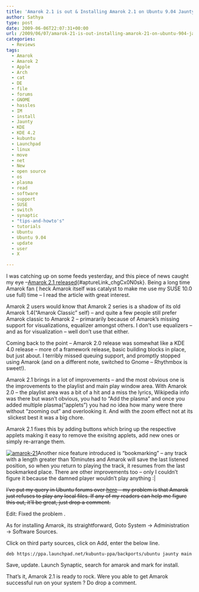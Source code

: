 ```yaml
---
title: 'Amarok 2.1 is out & Installing Amarok 2.1 on Ubuntu 9.04 Jaunty'
author: Sathya
type: post
date: 2009-06-06T22:07:31+00:00
url: /2009/06/07/amarok-21-is-out-installing-amarok-21-on-ubuntu-904-jaunty/
categories:
  - Reviews
tags:
  - Amarok
  - Amarok 2
  - Apple
  - Arch
  - cat
  - DE
  - file
  - forums
  - GNOME
  - hassles
  - IM
  - install
  - Jaunty
  - KDE
  - KDE 4.2
  - kubuntu
  - Launchpad
  - linux
  - move
  - net
  - New
  - open source
  - os
  - plasma
  - read
  - software
  - support
  - SUSE
  - switch
  - synaptic
  - "tips-and-howto's"
  - tutorials
  - Ubuntu
  - Ubuntu 9.04
  - update
  - user
  - X

---
```

I was catching up on some feeds yesterday, and this piece of news caught my eye &#8211;[Amarok 2.1 released][1]{#aptureLink_chgCx0N0sk}. Being a long time Amarok fan ( heck Amarok itself was catalyst to make me use my SUSE 10.0 use full) time &#8211; I read the article with great interest.

Amarok 2 users would know that Amarok 2 series is a shadow of its old Amarok 1.4(&#8220;Amarok Classic&#8221; self) &#8211; and quite a few people still prefer Amarok classic to Amarok 2 &#8211; primararily because of Amarok&#8217;s missing support for visualizations, equalizer amongst others. I don&#8217;t use equalizers &#8211; and as for visualization &#8211; well don&#8217;t use that either.

<!--more-->

Coming back to the point &#8211; Amarok 2.0 release was somewhat like a KDE 4.0 release &#8211; more of a framework release, basic building blocks in place, but just about. I terribly missed queuing support, and promptly stopped using Amarok (and on a different note, switched to Gnome &#8211; Rhythmbox is sweet!).

Amarok 2.1 brings in a lot of improvements &#8211; and the most obvious one is the improvements to the playlist and main play window area. With Amarok 2.0 &#8211; the playlist area was a bit of a hit and a miss the lyrics, Wikipedia info was there but wasn&#8217;t obvious, you had to &#8220;Add the plasma&#8221; and once you added multiple plasma(&#8220;applets&#8221;) you had no idea how many were there without &#8220;zooming out&#8221; and overlooking it. And with the zoom effect not at its  slickest best it was a big chore.

Amarok 2.1 fixes this by adding buttons which bring up the respective applets making it easy to remove the exisitng applets, add new ones or simply re-arrange them.

[<img class="aligncenter size-medium wp-image-744" title="amarok-21" src="https://sathyasays.com/wp-content/uploads/2009/06/amarok-21-300x187.png" alt="amarok-21"   srcset="https://sathyasays.com/wp-content/uploads/2009/06/amarok-21-300x187.png 300w, https://sathyasays.com/wp-content/uploads/2009/06/amarok-21-1024x640.png 1024w, https://sathyasays.com/wp-content/uploads/2009/06/amarok-21.png 1280w" sizes="(max-width: 300px) 100vw, 300px" />][2]Another nice feature introduced is &#8220;bookmarking&#8221; &#8211; any track with a length greater than 10minutes and Amarok will save the last listened position, so when you return to playing the track, it resumes from the last bookmarked place. There are other improvements too &#8211; only I couldn&#8217;t figure it because the damned player wouldn&#8217;t play anything :|

<del datetime="2009-06-13T17:04:43+00:00">I&#8217;ve put my query in Ubuntu forums over <a id="aptureLink_QNbmnzqO6M" href="https://ubuntuforums.org/showthread.php?t=1180175">here</a> &#8211; my problem is that Amarok just refuses to play any local files. If any of my readers can help me figure this out, it&#8217;ll be great, just drop a comment.</del>

Edit: Fixed the problem .

As for installing Amarok, its straightforward, Goto System -> Administration -> Software Sources.

Click on third party sources, click on Add, enter the below line.
  
`deb https://ppa.launchpad.net/kubuntu-ppa/backports/ubuntu jaunty main`
  
Save, update. Launch Synaptic, search for amarok and mark for install.
  
That&#8217;s it, Amarok 2.1 is ready to rock. Were you able to get Amarok successful run on your system ? Do drop a comment.

 [1]: https://amarok.kde.org/en/releases/2.1
 [2]: https://sathyasays.com/wp-content/uploads/2009/06/amarok-21.png
